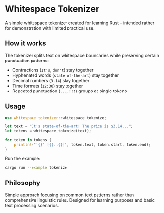 # Whitespace Tokenizer

A simple whitespace tokenizer created for learning Rust - intended rather for demonstration with limited practical use.

## How it works

The tokenizer splits text on whitespace boundaries while preserving certain punctuation patterns:

- Contractions (`It's`, `don't`) stay together
- Hyphenated words (`state-of-the-art`) stay together  
- Decimal numbers (`3.14`) stay together
- Time formats (`12:30`) stay together
- Repeated punctuation (`...`, `!!!`) groups as single tokens

## Usage

```rust
use whitespace_tokenizer::whitespace_tokenize;

let text = "It's state-of-the-art! The price is $3.14...";
let tokens = whitespace_tokenize(text);

for token in tokens {
    println!("'{}' [{}..{}]", token.text, token.start, token.end);
}
```

Run the example:
```bash
cargo run --example tokenize
```

## Philosophy

Simple approach focusing on common text patterns rather than comprehensive linguistic rules. Designed for learning purposes and basic text processing scenarios.